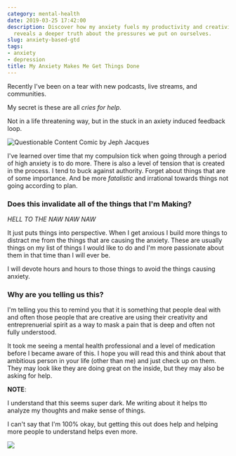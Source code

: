 ```yaml
---
category: mental-health
date: 2019-03-25 17:42:00
description: Discover how my anxiety fuels my productivity and creativity - but also
  reveals a deeper truth about the pressures we put on ourselves.
slug: anxiety-based-gtd
tags:
- anxiety
- depression
title: My Anxiety Makes Me Get Things Done
---
```


Recently I've been on a tear with new podcasts, live streams, and communities.

My secret is these are all _cries for help_.

Not in a life threatening way, but in the stuck in an axiety induced feedback loop.

![Questionable Content Comic by Jeph Jacques](https://questionablecontent.net/comics/3953.png)

I've learned over time that my compulsion tick when going through a period of high anxiety is to do more. There is also a level of tension that is created in the process. I tend to buck against authority. Forget about things that are of some importance. And be more _fatalistic_ and irrational towards things not going according to plan.

### Does this invalidate all of the things that I'm Making?
*HELL TO THE NAW NAW NAW*

It just puts things into perspective. When I get anxious I build more things to distract me from the things that are causing the anxiety. These are usually things on my list of things I would like to do and I'm more passionate about them in that time than I will ever be.

I will devote hours and hours to those things to avoid the things causing anxiety.

### Why are you telling us this?
I'm telling you this to remind you that it is something that people deal with and often those people that are creative are using their creativity and entreprenuerial spirit as a way to mask a pain that is deep and often not fully understood.

It took me seeing a mental health professional and a level of medication before I became aware of this. I hope you will read this and think about that ambitious person in your life (other than me) and just check up on them. They may look like they are doing great on the inside, but they may also be asking for help.

**NOTE**:

I understand that this seems super dark. Me writing about it helps tto analyze my thoughts and make sense of things.

I can't say that I'm 100% okay, but getting this out does help and helping more people to understand helps even more.

![](https://media2.giphy.com/media/5ArJanyCfxgiY/giphy.gif)
